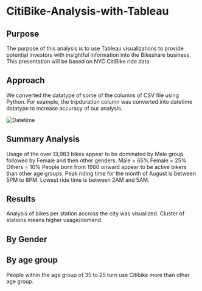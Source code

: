 # CitiBike-Analysis-with-Tableau


## Purpose

The purpose of this analysis is to use Tableau visualizations to provide potential investors with insightful information into the Bikeshare business. This presentation will be based on NYC CitiBike 
ride data

## Approach

We converted the datatype of some of the columns of CSV file using Python. For example, the tripduration column was converted into datetime datatype to increase accuracy of our analysis. 

![Datetime](https://user-images.githubusercontent.com/75961117/120230180-c67ebe80-c21c-11eb-920a-cd4806380010.PNG)



## Summary Analysis


Usage of the over 13,983 bikes appear to be dominated by Male group followed by Female and then other genders. 
Male = 65%
Female = 25%
Others = 10%
People born from 1980 onward appear to be active bikers than other age groups. 
Peak riding time for the month of August is between 5PM to 8PM.
Lowest ride time is between 2AM and 5AM.

## Results
Analysis of bikes per station accross the city was visualized. Cluster of stations means higher usage/demand. 



## By Gender

## By age group

People within the age group of 35 to 25 turn use Citibike more than other age group. 




